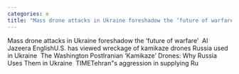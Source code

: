 ```yaml
---
categories: e
title: "Mass drone attacks in Ukraine foreshadow the ‘future of warfare’  Al Jazeera English"
---
```

Mass drone attacks in Ukraine foreshadow the ‘future of warfare’&nbsp;&nbsp;Al Jazeera EnglishU.S. has viewed wreckage of kamikaze drones Russia used in Ukraine&nbsp;&nbsp;The Washington PostIranian ‘Kamikaze’ Drones: Why Russia Uses Them in Ukraine&nbsp;&nbsp;TIMETehran"s aggression in supplying Ru